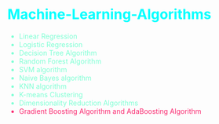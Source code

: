 <h1 style="color:cyan">Machine-Learning-Algorithms</h1>

<!-- <div style="color:#F67280"> -->
<div style="color:#FA2A70">
    <ul>
        <li style="color:aquamarine">Linear Regression</li>
        <li style="color:aquamarine">Logistic Regression</li>
        <li style="color:aquamarine">Decision Tree Algorithm</li>
        <li style="color:aquamarine">Random Forest Algorithm</li>
        <li style="color:aquamarine">SVM algorithm</li>
        <li style="color:aquamarine">Naive Bayes algorithm</li>
        <li style="color:aquamarine">KNN algorithm</li>
        <li style="color:aquamarine">K-means Clustering</li>
        <li style="color:aquamarine">Dimensionality Reduction Algorithms</li>
        <li>Gradient Boosting Algorithm and AdaBoosting Algorithm</li>
    </ul>
</div>
